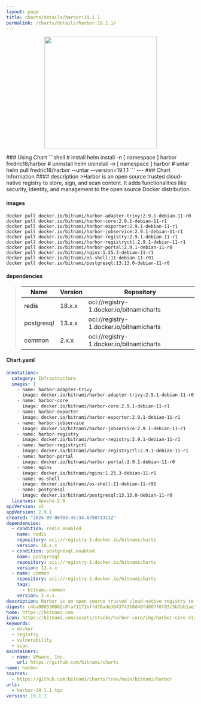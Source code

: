 ```yaml
---
layout: page
title: charts/details/harbor:19.1.1
permalink: /charts/details/harbor:19.1.1/
---
```

<p align="center">
    <img src="https://bitnami.com/assets/stacks/harbor-core/img/harbor-core-stack-220x234.png" width="300px" height="300px">
</p>
### Using Chart
```shell
# install
helm install -n [ namespace ] harbor fredric18/harbor
# uninstall
helm uninstall -n [ namespace ] harbor
# untar
helm pull fredric18/harbor --untar --version=19.1.1
```
---
### Chart Information
#### description
>Harbor is an open source trusted cloud-native registry to store, sign, and scan content. It adds functionalities like security, identity, and management to the open source Docker distribution.
   
#### images
```shell
docker pull docker.io/bitnami/harbor-adapter-trivy:2.9.1-debian-11-r0
docker pull docker.io/bitnami/harbor-core:2.9.1-debian-11-r1
docker pull docker.io/bitnami/harbor-exporter:2.9.1-debian-11-r1
docker pull docker.io/bitnami/harbor-jobservice:2.9.1-debian-11-r1
docker pull docker.io/bitnami/harbor-registry:2.9.1-debian-11-r1
docker pull docker.io/bitnami/harbor-registryctl:2.9.1-debian-11-r1
docker pull docker.io/bitnami/harbor-portal:2.9.1-debian-11-r0
docker pull docker.io/bitnami/nginx:1.25.3-debian-11-r1
docker pull docker.io/bitnami/os-shell:11-debian-11-r91
docker pull docker.io/bitnami/postgresql:13.13.0-debian-11-r0
```
   
#### dependencies
>Name | Version | Repository
>---|---|---
>redis | 18.x.x | oci://registry-1.docker.io/bitnamicharts
>postgresql | 13.x.x | oci://registry-1.docker.io/bitnamicharts
>common | 2.x.x | oci://registry-1.docker.io/bitnamicharts
   
#### Chart.yaml
```yaml
annotations:
  category: Infrastructure
  images: |
    - name: harbor-adapter-trivy
      image: docker.io/bitnami/harbor-adapter-trivy:2.9.1-debian-11-r0
    - name: harbor-core
      image: docker.io/bitnami/harbor-core:2.9.1-debian-11-r1
    - name: harbor-exporter
      image: docker.io/bitnami/harbor-exporter:2.9.1-debian-11-r1
    - name: harbor-jobservice
      image: docker.io/bitnami/harbor-jobservice:2.9.1-debian-11-r1
    - name: harbor-registry
      image: docker.io/bitnami/harbor-registry:2.9.1-debian-11-r1
    - name: harbor-registryctl
      image: docker.io/bitnami/harbor-registryctl:2.9.1-debian-11-r1
    - name: harbor-portal
      image: docker.io/bitnami/harbor-portal:2.9.1-debian-11-r0
    - name: nginx
      image: docker.io/bitnami/nginx:1.25.3-debian-11-r1
    - name: os-shell
      image: docker.io/bitnami/os-shell:11-debian-11-r91
    - name: postgresql
      image: docker.io/bitnami/postgresql:13.13.0-debian-11-r0
  licenses: Apache-2.0
apiVersion: v2
appVersion: 2.9.1
created: "2024-09-06T03:45:34.675071311Z"
dependencies:
  - condition: redis.enabled
    name: redis
    repository: oci://registry-1.docker.io/bitnamicharts
    version: 18.x.x
  - condition: postgresql.enabled
    name: postgresql
    repository: oci://registry-1.docker.io/bitnamicharts
    version: 13.x.x
  - name: common
    repository: oci://registry-1.docker.io/bitnamicharts
    tags:
      - bitnami-common
    version: 2.x.x
description: Harbor is an open source trusted cloud-native registry to store, sign, and scan content. It adds functionalities like security, identity, and management to the open source Docker distribution.
digest: c4ba080530802c0fa71171bffd76ade304374358d48fd887f0f03c5b7bb1ae1c
home: https://bitnami.com
icon: https://bitnami.com/assets/stacks/harbor-core/img/harbor-core-stack-220x234.png
keywords:
  - docker
  - registry
  - vulnerability
  - scan
maintainers:
  - name: VMware, Inc.
    url: https://github.com/bitnami/charts
name: harbor
sources:
  - https://github.com/bitnami/charts/tree/main/bitnami/harbor
urls:
  - harbor-19.1.1.tgz
version: 19.1.1
```
